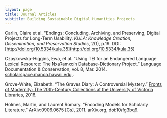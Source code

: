 ```yaml
---
layout: page
title: Journal Articles
subtitle: Building Sustainable Digital Humanities Projects
---
```


Carlin, Claire et al. "Endings: Concluding, Archiving, and Preserving, Digital Projects for Long-Term Usability. _KULA: Knowledge Creation, Dissemination, and Preservation Studies_,  2(1), p.19. DOI: [http://doi.org/10.5334/kula.35](http://doi.org/10.5334/kula.35)

Czaykowska-Higgins, Ewa, et al. “Using TEI for an Endangered Language Lexical Resource: The Nxaʔamxcín Database-Dictionary Project.” Language Documentation & Conservation, vol. 8, Mar. 2014. [scholarspace.manoa.hawaii.edu,](http://scholarspace.manoa.hawaii.edu/handle/10125/4604).

Grove-White, Elizabeth. “The Graves Diary: A Controversial Mystery.” [Fronts of Modernity: The 20th-Century Collections at the University of Victoria Libraries](https://exhibits.library.uvic.ca/spotlight/library-publications/feature/fronts-of-modernity-the-20th-century-collections-at-the-university-of-victoria-libraries-edited-by-j-matthew-huculak), 2016.

Holmes, Martin, and Laurent Romary. “Encoding Models for Scholarly Literature.” ArXiv:0906.0675 [Cs], 2011. arXiv.org, doi:10/fg3bq9.
